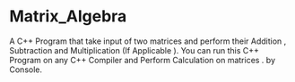 # Matrix_Algebra
A C++ Program that take input of two matrices  and perform their Addition , Subtraction and Multiplication (If Applicable ). You can run this C++ Program on any C++ Compiler and Perform Calculation on matrices . by Console. 
